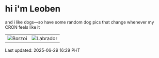 # hi i'm Leoben

and i like dogs—so have some random dog pics that change whenever my CRON feels like it

|  |  |
|--------|----------|
| ![Borzoi](https://random-dog-vercel.vercel.app/api/random-borzoi?v=1751185798) | ![Labrador](https://random-dog-vercel.vercel.app/api/random-labrador?v=1751185798) |

Last updated: 2025-06-29 16:29 PHT
